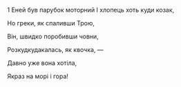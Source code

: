 1 Еней був парубок моторний
І хлопець хоть куди козак,


Но греки, як спаливши Трою,





Він, швидко поробивши човни,




Розкудкудакалась, як квочка, —

Давно уже вона хотіла,
































































Якраз на морі і гора!